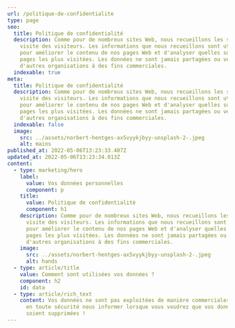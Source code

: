 ```yaml
---
url: /politique-de-confidentialite
type: page
seo:
  title: Politique de confidentialité
  description: Comme pour de nombreux sites Web, nous recueillons les sessions de
    visite des visiteurs. Les informations que nous recueillons sont utilisées
    pour améliorer le contenu de nos pages Web et d'analyser quelles sont les
    pages les plus visitées. Les données ne sont jamais partagées ou vendues à
    d'autres organisations à des fins commerciales.
  indexable: true
meta:
  title: Politique de confidentialité
  description: Comme pour de nombreux sites Web, nous recueillons les sessions de
    visite des visiteurs. Les informations que nous recueillons sont utilisées
    pour améliorer le contenu de nos pages Web et d'analyser quelles sont les
    pages les plus visitées. Les données ne sont jamais partagées ou vendues à
    d'autres organisations à des fins commerciales.
  indexable: false
  image:
    src: ../assets/norbert-hentges-ax5vyykjbyy-unsplash-2-.jpeg
    alt: mains
published_at: 2022-05-06T13:23:33.407Z
updated_at: 2022-05-06T13:23:34.013Z
content:
  - type: marketing/hero
    label:
      value: Vos données personnelles
      component: p
    title:
      value: Politique de confidentialité
      component: h1
    description: Comme pour de nombreux sites Web, nous recueillons les sessions de
      visite des visiteurs. Les informations que nous recueillons sont utilisées
      pour améliorer le contenu de nos pages Web et d'analyser quelles sont les
      pages les plus visitées. Les données ne sont jamais partagées ou vendues à
      d'autres organisations à des fins commerciales.
    image:
      src: ../assets/norbert-hentges-ax5vyykjbyy-unsplash-2-.jpeg
      alt: hands
  - type: article/title
    value: Comment sont utilisées vos données ?
    component: h2
    id: data
  - type: article/rich_text
    content: Vos données ne sont pas exploitées de manière commerciales. Vous pouvez
      en toute sécurité nous informer lorsque vous voudrez que vos données
      soient supprimées !
---
```

